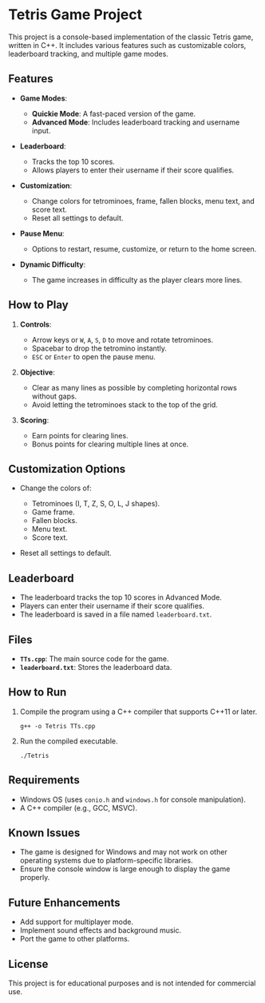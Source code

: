 # Tetris Game Project

This project is a console-based implementation of the classic Tetris game, written in C++. It includes various features such as customizable colors, leaderboard tracking, and multiple game modes.

## Features

- **Game Modes**:
  - **Quickie Mode**: A fast-paced version of the game.
  - **Advanced Mode**: Includes leaderboard tracking and username input.
  
- **Leaderboard**:
  - Tracks the top 10 scores.
  - Allows players to enter their username if their score qualifies.

- **Customization**:
  - Change colors for tetrominoes, frame, fallen blocks, menu text, and score text.
  - Reset all settings to default.

- **Pause Menu**:
  - Options to restart, resume, customize, or return to the home screen.

- **Dynamic Difficulty**:
  - The game increases in difficulty as the player clears more lines.

## How to Play

1. **Controls**:
   - Arrow keys or `W`, `A`, `S`, `D` to move and rotate tetrominoes.
   - Spacebar to drop the tetromino instantly.
   - `ESC` or `Enter` to open the pause menu.

2. **Objective**:
   - Clear as many lines as possible by completing horizontal rows without gaps.
   - Avoid letting the tetrominoes stack to the top of the grid.

3. **Scoring**:
   - Earn points for clearing lines.
   - Bonus points for clearing multiple lines at once.

## Customization Options

- Change the colors of:
  - Tetrominoes (I, T, Z, S, O, L, J shapes).
  - Game frame.
  - Fallen blocks.
  - Menu text.
  - Score text.

- Reset all settings to default.

## Leaderboard

- The leaderboard tracks the top 10 scores in Advanced Mode.
- Players can enter their username if their score qualifies.
- The leaderboard is saved in a file named `leaderboard.txt`.

## Files

- **`TTs.cpp`**: The main source code for the game.
- **`leaderboard.txt`**: Stores the leaderboard data.

## How to Run

1. Compile the program using a C++ compiler that supports C++11 or later.
   ```
   g++ -o Tetris TTs.cpp
   ```
2. Run the compiled executable.
   ```
   ./Tetris
   ```

## Requirements

- Windows OS (uses `conio.h` and `windows.h` for console manipulation).
- A C++ compiler (e.g., GCC, MSVC).

## Known Issues

- The game is designed for Windows and may not work on other operating systems due to platform-specific libraries.
- Ensure the console window is large enough to display the game properly.

## Future Enhancements

- Add support for multiplayer mode.
- Implement sound effects and background music.
- Port the game to other platforms.

## License

This project is for educational purposes and is not intended for commercial use.

